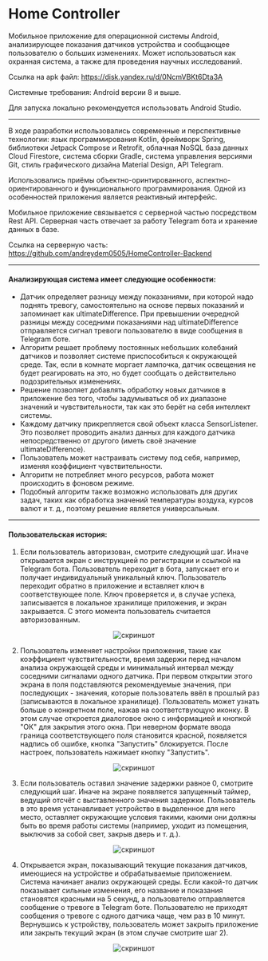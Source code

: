# Home Controller

Мобильное приложение для операционной системы Android, анализирующее показания датчиков устройства и сообщающее пользователю о больших изменениях. Может использоваться как охранная система, а также для проведения научных исследований.

Ссылка на apk файл: https://disk.yandex.ru/d/0NcmVBKt6Dta3A

Системные требования: Android версии 8 и выше.

Для запуска локально рекомендуется использовать Android Studio.
<hr>

В ходе разработки использовались современные и перспективные технологии: язык программирования Kotlin, фреймворк Spring, библиотеки Jetpack Compose и Retrofit, облачная NoSQL база данных Cloud Firestore, система сборки Gradle, система управления версиями Git, стиль графического дизайна Material Design, API Telegram.

Использовались приёмы объектно-оринтированного, аспектно-ориентированного и функционального программирования. Одной из особенностей приложения является реактивный интерфейс.

Мобильное приложение связывается с серверной частью посредством Rest API. Серверная часть отвечает за работу Telegram бота и хранение данных в базе.

Ссылка на серверную часть: https://github.com/andreydem0505/HomeController-Backend
<hr>

#### Анализирующая система имеет следующие особенности:
- Датчик определяет разницу между показаниями, при которой надо поднять тревогу, самостоятельно на основе первых показаний и запоминает как ultimateDifference. При превышении очередной разницы между соседними показаниями над ultimateDifference отправляется сигнал тревоги пользователю в виде сообщения в Telegram боте.
- Алгоритм решает проблему постоянных небольших колебаний датчиков и позволяет системе приспособиться к окружающей среде. Так, если в комнате моргает лампочка, датчик освещения не будет реагировать на это, но будет сообщать о действительно подозрительных изменениях.
- Решение позволяет добавлять обработку новых датчиков в приложение без того, чтобы задумываться об их диапазоне значений и чувствительности, так как это берёт на себя интеллект системы.
- Каждому датчику прикрепляется свой объект класса SensorListener. Это позволяет проводить анализ данных для каждого датчика непосредственно от другого (иметь своё значение ultimateDifference).
- Пользователь может настраивать систему под себя, например, изменяя коэффициент чувствительности.
- Алгоритм не потребляет много ресурсов, работа может происходить в фоновом режиме.
- Подобный алгоритм также возможно использовать для других задач, таких как обработка значений температуры воздуха, курсов валют и т. д., поэтому решение является универсальным.
<hr>

#### Пользовательская история:
1. Если пользователь авторизован, смотрите следующий шаг. Иначе открывается экран с инструкцией по регистрации и ссылкой на Telegram бота. Пользователь переходит в бота, запускает его и получает индивидуальный уникальный ключ. Пользователь переходит обратно в приложение и вставляет ключ в соответствующее поле. Ключ проверяется и, в случае успеха, записывается в локальное хранилище приложения, и экран закрывается. С этого момента пользователь считается авторизованным.

<p align="center">
<img src="https://downloader.disk.yandex.ru/preview/ac23e101900aae1fd252a665fdc7f436fa0aeda2cda10cbd39cb8bacec608d80/622dddc3/sQ1VoGuyR2z8U5Z6S4tHS0VH1kxG1QR3eVYcgM17hxnMGtEQX6oDfI515LkrO5j51D1KfCKoKQki0Bopu8YtTA%3D%3D?uid=0&filename=1.jpg&disposition=inline&hash=&limit=0&content_type=image%2Fjpeg&owner_uid=0&tknv=v2&size=500x500" alt="скриншот"/>
</p>

2. Пользователь изменяет настройки приложения, такие как коэффициент чувствительности, время задержи перед началом анализа окружающей среды и минимальный интервал между соседними сигналами одного датчика. При первом открытии этого экрана в поля подставляются рекомендуемые значения, при последующих - значения, которые пользователь ввёл в прошлый раз (записываются в локальное хранилище). Пользователь может узнать больше о конкретном поле, нажав на соответствующую иконку. В этом случае откроется диалоговое окно с информацией и кнопкой "ОК" для закрытия этого окна. При неверном формате ввода граница соответствующего поля становится красной, появляется надпись об ошибке, кнопка "Запустить" блокируется. После настроек, пользователь нажимает кнопку "Запустить".

<p align="center">
<img src="https://downloader.disk.yandex.ru/preview/68e4a285e7b9cd628e2817179296c987c90e3d66c0c2876b77741014c7832a16/622dde0b/aRyy9vU93qDauN77sL2R2UVH1kxG1QR3eVYcgM17hxmDzbxJtmy64C7XXdzx1Vkp3pRoqK7ocuWLP-vQFJPaag%3D%3D?uid=0&filename=2.jpg&disposition=inline&hash=&limit=0&content_type=image%2Fjpeg&owner_uid=0&tknv=v2&size=500x500" alt="скриншот"/>
</p>

3. Если пользователь оставил значение задержки равное 0, смотрите следующий шаг. Иначе на экране появляется запущенный таймер, ведущий отсчёт с выставленного значения задержки. Пользователь в это время устанавливает устройство в выделенное для него место, оставляет окружающие условия такими, какими они должны быть во время работы системы (например, уходит из помещения, выключив за собой свет, закрыв дверь и т. д.).

<p align="center">
<img src="https://downloader.disk.yandex.ru/preview/55bd3757cc3503ed93776c9eef6fe47e9811c874fae631954661483e739754bc/622dde2a/pOzkGPDITrzUVLsaIjAo7EVH1kxG1QR3eVYcgM17hxmy_I2DrD0_RO7o9Od6oXsoo-Gf00ipWL5HRFMcl6Xndg%3D%3D?uid=0&filename=3.jpg&disposition=inline&hash=&limit=0&content_type=image%2Fjpeg&owner_uid=0&tknv=v2&size=500x500" alt="скриншот"/>
</p>

4. Открывается экран, показывающий текущие показания датчиков, имеющиеся на устройстве и обрабатываемые приложением. Система начинает анализ окружающей среды. Если какой-то датчик показывает сильные изменения, его название и показания становятся красными на 5 секунд, а пользователю отправляется сообщение о тревоге в Telegram боте. Пользователю не приходят сообщения о тревоге с одного датчика чаще, чем раз в 10 минут. Вернувшись к устройству, пользователь может закрыть приложение или закрыть текущий экран (в этом случае смотрите шаг 2).

<p align="center">
<img src="https://downloader.disk.yandex.ru/preview/3e05d51e5889eb6e9da594e8bc581c10e318c300c7d11a4954d6cefcaadb368d/622dde46/xiAggbOVJigWaBPHw1iX_cV-eQq64OeKmo213liKFT1zydx8rYn6LDxQl1bNBUxkLkyp5NoILzy4rFCSs-Inbg%3D%3D?uid=0&filename=4.jpg&disposition=inline&hash=&limit=0&content_type=image%2Fjpeg&owner_uid=0&tknv=v2&size=500x500" alt="скриншот"/>
</p>
